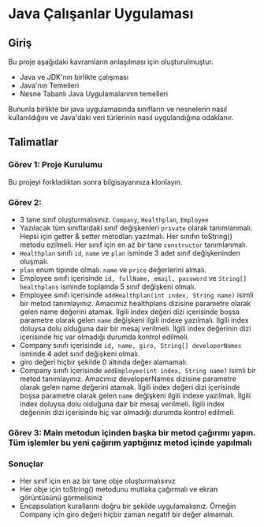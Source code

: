 # Java Çalışanlar Uygulaması

## Giriş

Bu proje aşağıdaki kavramların anlaşılması için oluşturulmuştur.

* Java ve JDK'nın birlikte çalışması
* Java'nın Temelleri
* Nesne Tabanlı Java Uygulamalarının temelleri

Bununla birlikte bir java uygulamasında sınıfların ve nesnelerin nasıl kullanıldığını ve Java'daki veri türlerinin nasıl uygulandığına odaklanır.

## Talimatlar

### Görev 1: Proje Kurulumu
Bu projeyi forkladıktan sonra bilgisayarınıza klonlayın.

### Görev 2: 
 * 3 tane sınıf oluşturmalısınız. ```Company```, ```Healthplan```, ```Employee```
 * Yazılacak tüm sınıflardaki sınıf değişkenleri  ```private``` olarak tanımlanmalı. Hepsi için getter & setter metodları yazılmalı. Her sınıfın toString() metodu ezilmeli. Her sınıf için en az bir tane ```constructor``` tanımlanmalı.
 * ```Healthplan``` sınıfı  ```id```, ```name``` ve ```plan``` isminde 3 adet sınıf değişkeninden oluşmalı.
 * ```plan``` enum tipinde olmalı. ```name``` ve ```price``` değerlerini almalı.
 * Employee sınıfı içerisinde ```id, fullName, email, password``` ve ```String[] healthplans``` isminde toplamda 5 sınıf değişkeni olmalı.
 * Employee sınıfı içerisinde ```addHealthplan(int index, String name)``` isimli bir metod tanımlayınız. Amacımız healthplans dizisine parametre olarak gelen name değerini atamak. İlgili index değeri dizi içerisinde boşsa parametre olarak gelen ```name``` değişkeni ilgili indexe yazılmalı. İlgili index doluysa dolu olduğuna dair bir mesaj verilmeli. İlgili index değerinin dizi içerisinde hiç var olmadığı durumda kontrol edilmeli.
 * Company sınıfı içerisinde ```id, name, giro, String[] developerNames``` isminde 4 adet sınıf değişkeni olmalı.
 * giro değeri hiçbir şekilde 0 altında değer alamamalı.
 * Company sınıfı içerisinde ```addEmployee(int index, String name)``` isimli bir metod tanımlayınız. Amacımız developerNames dizisine parametre olarak gelen name değerini atamak. İlgili index değeri dizi içerisinde boşsa parametre olarak gelen ```name``` değişkeni ilgili indexe yazılmalı. İlgili index doluysa dolu olduğuna dair bir mesaj verilmeli. İlgili index değerinin dizi içerisinde hiç var olmadığı durumda kontrol edilmeli.


### Görev 3: Main metodun içinden başka bir metod çağırımı yapın. Tüm işlemler bu yeni çağırım yaptığınız metod içinde yapılmalı

### Sonuçlar
 * Her sınıf için en az bir tane obje oluşturmalısınız
 * Her obje için toString() metodunu mutlaka çağırmalı ve ekran görüntüsünü görmelisiniz
 * Encapsulation kurallarını doğru bir şekilde uygulamalısnız. Örneğin Company için giro değeri hiçbir zaman negatif bir değer almamalı.
   
 
